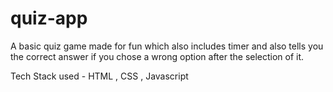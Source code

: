 # quiz-app

A basic quiz game made for fun which also includes timer and also tells you the correct answer if you chose a wrong option after the selection of it.

Tech Stack used - HTML , CSS , Javascript
